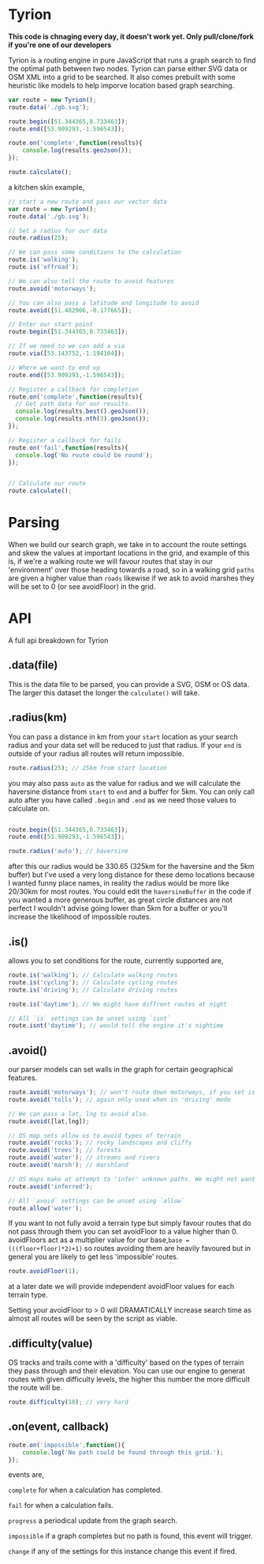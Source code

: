 # Tyrion
**This code is chnaging every day, it doesn't work yet. Only pull/clone/fork if you're one of our developers**

Tyrion is a routing engine in pure JavaScript that runs a graph search to find the optimal path between two nodes. Tyrion can parse either SVG data or OSM XML into a grid to be searched. It also comes prebuilt with some heuristic like models to help imporve location based graph searching.

```js
var route = new Tyrion();
route.data('./gb.svg');

route.begin([51.344365,0.733463]);
route.end([53.909293,-1.596543]);

route.on('complete',function(results){
	console.log(results.geoJson()); 
});

route.calculate();

```

a kitchen skin example,

```js
// start a new route and pass our vector data
var route = new Tyrion();
route.data('./gb.svg');

// Set a radius for our data
route.radius(25);

// We can pass some conditions to the calculation
route.is('walking');
route.is('offroad');

// We can also tell the route to avoid features
route.avoid('motorways');

// You can also pass a latitude and longitude to avoid
route.avoid([51.482906,-0.177665]);

// Enter our start point
route.begin([51.344365,0.733463]);

// If we need to we can add a via
route.via([53.143752,-1.194104]);

// Where we want to end up
route.end([53.909293,-1.596543]);

// Register a callback for completion
route.on('complete',function(results){
  // Get path data for our results.
  console.log(results.best().geoJson()); 
  console.log(results.nth(3).geoJson()); 
});

// Register a callback for fails
route.on('fail',function(results){
  console.log('No route could be round');
});


// Calculate our route
route.calculate();

```

# Parsing
When we build our search graph, we take in to account the route settings and skew the values at important locations in the grid, and example of this is, if we're a walking route we will favour routes that stay in our 'environment' over those heading towards a road, so in a walking grid `paths` are given a higher value than `roads` likewise if we ask to avoid marshes they will be set to 0 (or see avoidFloor) in the grid.

# API
A full api breakdown for Tyrion

## .data(file)
This is the data file to be parsed, you can provide a SVG, OSM or OS data. The larger this dataset the longer the ``calculate()`` will take.

## .radius(km)
You can pass a distance in km from your `start` location as your search radius and your data set will be reduced to just that radius. If your `end` is outside of your radius all routes will return impossible.

```js
route.radius(25); // 25km from start location
```


you may also pass `auto` as the value for radius and we will calculate the haversine distance from `start` to `end` and a buffer for 5km. You can only call auto after you have called ``.begin`` and ``.end`` as we need those values to calculate on.

```js

route.begin([51.344365,0.733463]);
route.end([53.909293,-1.596543]);

route.radius('auto'); // haversine

```

after this our radius would be 330.65 (325km for the haversine and the 5km buffer) but I've used a very long distance for these demo locations because I wanted funny place names, in reality the radius would be more like 20/30km for most routes. You could edit the ``haversineBuffer`` in the code if you wanted a more generous buffer, as great circle distances are not perfect I wouldn't advise going lower than 5km for a buffer or you'll increase the likelihood of impossible routes.

## .is()
allows you to set conditions for the route, currently supported are,

```js
route.is('walking'); // Calculate walking routes
route.is('cycling'); // Calculate cycling routes
route.is('driving'); // Calculate driving routes

route.is('daytime'); // We might have diffrent routes at night

// All `is` settings can be unset using `isnt`
route.isnt('daytime'); // would tell the engine it's nightime
```

## .avoid()
our parser models can set walls in the graph for certain geographical features.

```js
route.avoid('motorways'); // won't route down motorways, if you set is to walking/cycling this will be set automatically.
route.avoid('tolls'); // again only used when in 'driving' mode

// We can pass a lat, lng to avoid also.
route.avoid([lat,lng]);

// OS map sets allow us to avoid types of terrain
route.avoid('rocks'); // rocky landscapes and cliffs
route.avoid('trees'); // forests
route.avoid('water'); // streams and rivers
route.avoid('marsh'); // marshland

// OS maps make at attempt to 'infer' unknown paths. We might not want this.
route.avoid('inferred');

// All `avoid` settings can be unset using `allow`
route.allow('water');
```

If you want to not fully avoid a terrain type but simply favour routes that do not pass through them you can set avoidFloor to a value higher than 0. avoidFloors act as a multiplier value for our base,``base = (((floor+floor)*2)+1)`` so routes avoiding them are heavily favoured but in general you are likely to get less 'impossible' routes. 

```js
route.avoidFloor(1);
```

at a later date we will provide independent avoidFloor values for each terrain type.

Setting your avoidFloor to > 0 will DRAMATICALLY increase search time as almost all routes will be seen by the script as viable. 

## .difficulty(value)
OS tracks and trails come with a 'difficulty' based on the types of terrain they pass through and their elevation. You can use our engine to generat routes with given difficulty levels, the higher this number the more difficult the route will be.

```js
route.difficulty(10); // very hard
```

## .on(event, callback)

```js
route.on('impossible',function(){
	console.log('No path could be found through this grid.');
});
```

events are, 

``complete`` for when a calculation has completed.

``fail`` for when a calculation fails.

``progress`` a periodical update from the graph search.

``impossible`` if a graph completes but no path is found, this event will trigger.

``change`` if any of the settings for this instance change this event if fired.